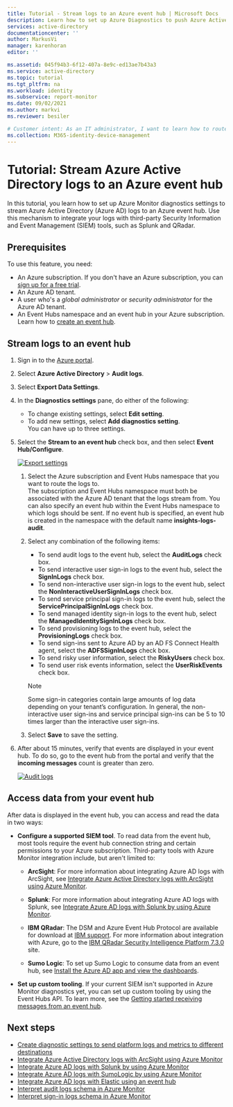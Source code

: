 ```yaml
---
title: Tutorial - Stream logs to an Azure event hub | Microsoft Docs
description: Learn how to set up Azure Diagnostics to push Azure Active Directory logs to an event hub
services: active-directory
documentationcenter: ''
author: MarkusVi
manager: karenhoran
editor: ''

ms.assetid: 045f94b3-6f12-407a-8e9c-ed13ae7b43a3
ms.service: active-directory
ms.topic: tutorial
ms.tgt_pltfrm: na
ms.workload: identity
ms.subservice: report-monitor
ms.date: 09/02/2021
ms.author: markvi
ms.reviewer: besiler

# Customer intent: As an IT administrator, I want to learn how to route Azure AD logs to an event hub so I can integrate it with my third party SIEM system.
ms.collection: M365-identity-device-management
---
```

# Tutorial: Stream Azure Active Directory logs to an Azure event hub

In this tutorial, you learn how to set up Azure Monitor diagnostics settings to stream Azure Active Directory (Azure AD) logs to an Azure event hub. Use this mechanism to integrate your logs with third-party Security Information and Event Management (SIEM) tools, such as Splunk and QRadar.

## Prerequisites 

To use this feature, you need:

* An Azure subscription. If you don't have an Azure subscription, you can [sign up for a free trial](https://azure.microsoft.com/free/).
* An Azure AD tenant.
* A user who's a *global administrator* or *security administrator* for the Azure AD tenant.
* An Event Hubs namespace and an event hub in your Azure subscription. Learn how to [create an event hub](../../event-hubs/event-hubs-create.md).

## Stream logs to an event hub

1. Sign in to the [Azure portal](https://portal.azure.com). 

1. Select **Azure Active Directory** > **Audit logs**. 

1. Select **Export Data Settings**.  
    
1. In the **Diagnostics settings** pane, do either of the following:
    * To change existing settings, select **Edit setting**.
    * To add new settings, select **Add diagnostics setting**.  
      You can have up to three settings.

1. Select the **Stream to an event hub** check box, and then select **Event Hub/Configure**.

   [ ![Export settings](./media/tutorial-azure-monitor-stream-logs-to-event-hub/diagnostic-setting-stream-to-event-hub.png) ](./media/tutorial-azure-monitor-stream-logs-to-event-hub/diagnostic-setting-stream-to-event-hub.png)
   
   1. Select the Azure subscription and Event Hubs namespace that you want to route the logs to.  
    The subscription and Event Hubs namespace must both be associated with the Azure AD tenant that the logs stream from. You can also specify an event hub within the Event Hubs namespace to which logs should be sent. If no event hub is specified, an event hub is created in the namespace with the default name **insights-logs-audit**.

   1. Select any combination of the following items:
       - To send audit logs to the event hub, select the **AuditLogs** check box. 
       - To send interactive user sign-in logs to the event hub, select the **SignInLogs** check box.
       - To send non-interactive user sign-in logs to the event hub, select the **NonInteractiveUserSignInLogs** check box. 
       - To send service principal sign-in logs to the event hub, select the **ServicePrincipalSignInLogs** check box.
       - To send managed identity sign-in logs to the event hub, select the **ManagedIdentitySignInLogs** check box.
       - To send provisioning logs to the event hub, select the **ProvisioningLogs** check box.
       - To send sign-ins sent to Azure AD by an AD FS Connect Health agent, select the **ADFSSignInLogs** check box.
       - To send risky user information, select the **RiskyUsers** check box.
       - To send user risk events information, select the **UserRiskEvents** check box. 

       > [!NOTE]
       > Some sign-in categories contain large amounts of log data depending on your tenant’s configuration. In general, the non-interactive user sign-ins and service principal sign-ins can be 5 to 10 times larger than the interactive user sign-ins.

   1. Select **Save** to save the setting.

1. After about 15 minutes, verify that events are displayed in your event hub. To do so, go to the event hub from the portal and verify that the **incoming messages** count is greater than zero. 

    [ ![Audit logs](./media/tutorial-azure-monitor-stream-logs-to-event-hub/azure-monitor-event-hub-instance.png)](./media/tutorial-azure-monitor-stream-logs-to-event-hub/azure-monitor-event-hub-instance.png)

## Access data from your event hub

After data is displayed in the event hub, you can access and read the data in two ways:

* **Configure a supported SIEM tool**. To read data from the event hub, most tools require the event hub connection string and certain permissions to your Azure subscription. Third-party tools with Azure Monitor integration include, but aren't limited to:
    
    * **ArcSight**: For more information about integrating Azure AD logs with ArcSight, see [Integrate Azure Active Directory logs with ArcSight using Azure Monitor](howto-integrate-activity-logs-with-arcsight.md).
    
    * **Splunk**: For more information about integrating Azure AD logs with Splunk, see [Integrate Azure AD logs with Splunk by using Azure Monitor](./howto-integrate-activity-logs-with-splunk.md).
    
    * **IBM QRadar**: The DSM and Azure Event Hub Protocol are available for download at [IBM support](https://www.ibm.com/support). For more information about integration with Azure, go to the [IBM QRadar Security Intelligence Platform 7.3.0](https://www.ibm.com/support/knowledgecenter/SS42VS_DSM/c_dsm_guide_microsoft_azure_overview.html?cp=SS42VS_7.3.0) site.
    
    * **Sumo Logic**: To set up Sumo Logic to consume data from an event hub, see [Install the Azure AD app and view the dashboards](https://help.sumologic.com/Send-Data/Applications-and-Other-Data-Sources/Azure_Active_Directory/Install_the_Azure_Active_Directory_App_and_View_the_Dashboards). 

* **Set up custom tooling**. If your current SIEM isn't supported in Azure Monitor diagnostics yet, you can set up custom tooling by using the Event Hubs API. To learn more, see the [Getting started receiving messages from an event hub](../../event-hubs/event-hubs-dotnet-standard-getstarted-send.md).

## Next steps

* [Create diagnostic settings to send platform logs and metrics to different destinations](../../azure-monitor/essentials/diagnostic-settings.md)
* [Integrate Azure Active Directory logs with ArcSight using Azure Monitor](howto-integrate-activity-logs-with-arcsight.md)
* [Integrate Azure AD logs with Splunk by using Azure Monitor](./howto-integrate-activity-logs-with-splunk.md)
* [Integrate Azure AD logs with SumoLogic by using Azure Monitor](howto-integrate-activity-logs-with-sumologic.md)
* [Integrate Azure AD logs with Elastic using an event hub](https://github.com/Microsoft/azure-docs/blob/master/articles/active-directory/reports-monitoring/tutorial-azure-monitor-stream-logs-to-event-hub.md)
* [Interpret audit logs schema in Azure Monitor](./overview-reports.md)
* [Interpret sign-in logs schema in Azure Monitor](reference-azure-monitor-sign-ins-log-schema.md)
